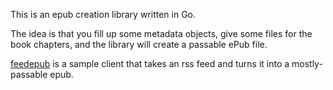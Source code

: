 This is an epub creation library written in Go.

The idea is that you fill up some metadata objects, give some files for the book chapters, and the library will create a passable ePub file.

[feedepub](https://github.com/nikolawannabe/feedepub) is a sample client that takes an rss feed and turns it into a mostly-passable epub.

